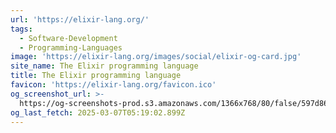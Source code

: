 ```yaml
---
url: 'https://elixir-lang.org/'
tags:
  - Software-Development
  - Programming-Languages
image: 'https://elixir-lang.org/images/social/elixir-og-card.jpg'
site_name: The Elixir programming language
title: The Elixir programming language
favicon: 'https://elixir-lang.org/favicon.ico'
og_screenshot_url: >-
  https://og-screenshots-prod.s3.amazonaws.com/1366x768/80/false/597d862ddb283e49ebd771ee077af08990da1839fe1a37a77f42754028b24efb.jpeg
og_last_fetch: 2025-03-07T05:19:02.899Z
---
```


